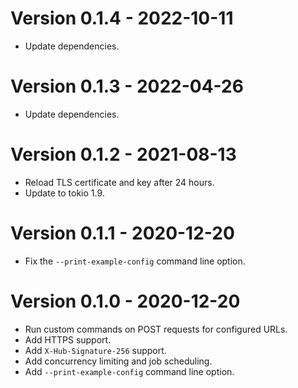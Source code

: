 # Version 0.1.4 - 2022-10-11

* Update dependencies.

# Version 0.1.3 - 2022-04-26

* Update dependencies.

# Version 0.1.2 - 2021-08-13

* Reload TLS certificate and key after 24 hours.
* Update to tokio 1.9.

# Version 0.1.1 - 2020-12-20

* Fix the `--print-example-config` command line option.


# Version 0.1.0 - 2020-12-20

* Run custom commands on POST requests for configured URLs.
* Add HTTPS support.
* Add `X-Hub-Signature-256` support.
* Add concurrency limiting and job scheduling.
* Add `--print-example-config` command line option.
